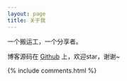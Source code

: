 ```yaml
---
layout: page
title: 关于我 
---
```


一个搬运工，一个分享者。

<p> 

博客源码在 <a target="_blank" href='https://github.com/puluwen/puluwen.github.io'>Github</a> 上，欢迎star，谢谢~

<p> 

<p> 

<p> 


{% include comments.html %}

